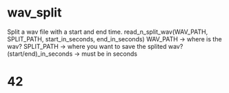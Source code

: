 # wav_split
Split a wav file with a start and end time. 
read_n_split_wav(WAV_PATH, SPLIT_PATH, start_in_seconds, end_in_seconds)
WAV_PATH -> where is the wav?
SPLIT_PATH -> where you want to save the splited wav?
(start/end)_in_seconds -> must be in seconds
# 42
